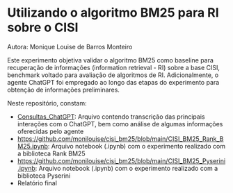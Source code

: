 # Utilizando o algoritmo BM25 para RI sobre o CISI

Autora: Monique Louise de Barros Monteiro

Este experimento objetiva validar o algoritmo BM25 como baseline para recuperação de informações (information retrieval - RI) sobre a base CISI, benchmark voltado para avaliação de algoritmos de RI. Adicionalmente, o agente ChatGPT foi empregado ao longo das etapas do experimento para obtenção de informações preliminares.

Neste repositório, constam:

* [Consultas_ChatGPT](https://github.com/monilouise/cisi_bm25/blob/main/Consultas_ChatGPT.ipynb): Arquivo contendo transcrição das principais interações com o ChatGPT, bem como análise de algumas informações oferecidas pelo agente
* https://github.com/monilouise/cisi_bm25/blob/main/CISI_BM25_Rank_BM25.ipynb: Arquivo notebook (.ipynb) com o experimento realizado com a biblioteca Rank BM25
* https://github.com/monilouise/cisi_bm25/blob/main/CISI_BM25_Pyserini.ipynb: Arquivo notebook (.ipynb) com o experimento realizado com a biblioteca Pyserini
* Relatório final
